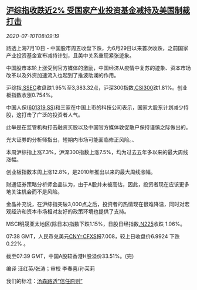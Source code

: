 <!--1594369395000-->
[沪综指收跌近2% 受国家产业投资基金减持及美国制裁打击](https://cn.reuters.com/article/china-stock-close-0710-fri-idCNKBS24B0V6)
------

<div><i>2020-07-10T08:09:19</i></div><div class="StandardArticleBody_body"><p>路透上海7月10日 - 中国股市周五收盘下跌，为6月29日以来首次收跌，之前国家产业投资基金宣布减持计划，且美中关系重现紧张迹象。 </p><p>中国股市本轮上涨受到官方媒体的激励，中国经济从疫情中复苏的迹象、资本市场改革以及外资加速流入也起到了推波助澜的作用。 </p><p>沪综指<a href="/investing/markets/index?symbol=.SSEC">.SSEC</a>收盘跌1.95%至3,383.32点，沪深300指数<a href="/investing/markets/index?symbol=.CSI300">.CSI300</a>跌1.81%。创业板指数收涨0.754%。     </p><p>中国人保(<span id="symbol_601319.SS_2"><a href="//www.reuters.com/companies/601319.SS">601319.SS</a></span>)和三家在中国上市的科技公司表示，国家大股东计划减少持股，这打击了广泛的投资者人气。 </p><p>此举是在监管机构打击融资买股以及中国官方媒体敦促散户保持谨慎之际做出的。 </p><p>光大证券的分析师指出，短期内市场可能面临修正风险。、 </p><p>本周沪综指上涨7.3%，沪深300指数上涨7.5%，均为过去五年多以来的最大周线涨幅。 </p><p>创业板指数本周上涨12.8%，是2010年推出以来的最大周线涨幅。 </p><p>财通证券策略分析师金晶认为，由于A股并未被高估，因此，投资者现在应该更多地关注机会而不是风险。 </p><p>金晶补充说，在沪综指突破3,000点之后，投资者的热情现在很难降温，同时对宏观经济和资本市场相对友好的政策环境也提供了支持。 </p><p>MSCI明晟亚太地区(除日本)指数下跌1.15%，日股日经指数<a href="/investing/markets/index?symbol=.N225">.N225</a>收跌 1.06%。 </p><p>07:38 GMT，人民币兑美元<a href="/investing/currencies/quote?srcCurr=CNY&destCurr=USD">CNY=CFXS</a>报7.008，较上日收盘价6.9924 下跌0.22% 。 </p><p>截至07:39 GMT，中国A股较香港H股溢价33.51%。(完) </p><div class="Attribution_container"><div class="Attribution_attribution"><p class="Attribution_content">编译 汪红英/张涛；审校 李春喜/孙茉莉 </p></div></div><div class="StandardArticleBody_trustBadgeContainer"><span class="StandardArticleBody_trustBadgeTitle">我们的标准：</span><span class="trustBadgeUrl"><a href="https://www.thomsonreuters.cn/content/dam/openweb/documents/pdf/china/brochures/about-us-1.pdf">汤森路透“信任原则”</a></span></div></div>
